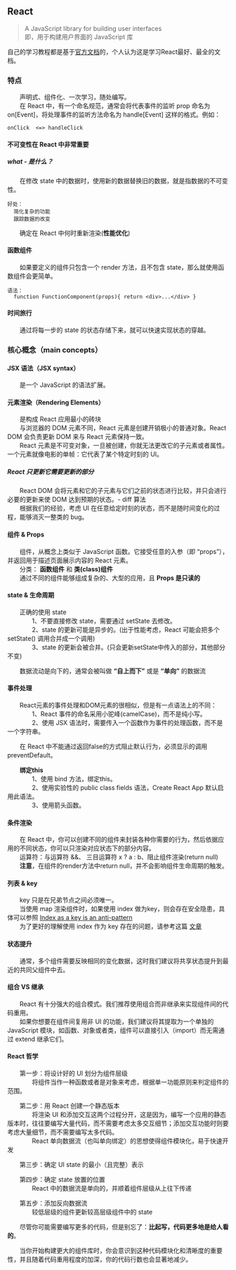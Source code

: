 ## React
> A JavaScript library for building user interfaces  
> 即，用于构建用户界面的 JavaScript 库

自己的学习教程都是基于[官方文档][1]的，个人认为这是学习React最好、最全的文档。

### 特点
&emsp;&emsp;声明式、组件化、一次学习，随处编写。  
&emsp;&emsp;在 React 中，有一个命名规范，通常会将代表事件的监听 prop 命名为 on[Event]，将处理事件的监听方法命名为 handle[Event] 这样的格式。例如：    

    onClick  <=> handleClick  

#### 不可变性在 React 中非常重要
##### what - 是什么？
&emsp;&emsp;在修改 state 中的数据时，使用新的数据替换旧的数据，就是指数据的不可变性。  

    好处：  
      简化复杂的功能
      跟踪数据的改变
&emsp;&emsp;确定在 React 中何时重新渲染(**性能优化**)

#### 函数组件
&emsp;&emsp;如果要定义的组件只包含一个 render 方法，且不包含 state，那么就使用函数组件会更简单。

    语法：
      function FunctionComponent(props){ return <div>...</div> }

#### 时间旅行
&emsp;&emsp;通过将每一步的 state 的状态存储下来，就可以快速实现状态的穿越。

### 核心概念（main concepts）
#### JSX 语法（JSX syntax）
&emsp;&emsp;是一个 JavaScript 的语法扩展。

#### 元素渲染（Rendering Elements）
&emsp;&emsp;是构成 React 应用最小的砖块  
&emsp;&emsp;与浏览器的 DOM 元素不同，React 元素是创建开销极小的普通对象。React DOM 会负责更新 DOM 来与 React 元素保持一致。  
&emsp;&emsp;React 元素是不可变对象，一旦被创建，你就无法更改它的子元素或者属性。一个元素就像电影的单帧：它代表了某个特定时刻的 UI。  

##### React 只更新它需要更新的部分
&emsp;&emsp;React DOM 会将元素和它的子元素与它们之前的状态进行比较，并只会进行必要的更新来使 DOM 达到预期的状态。- diff 算法  
&emsp;&emsp;根据我们的经验，考虑 UI 在任意给定时刻的状态，而不是随时间变化的过程，能够消灭一整类的 bug。

#### 组件 & Props
&emsp;&emsp;组件，从概念上类似于 JavaScript 函数。它接受任意的入参（即 “props”），并返回用于描述页面展示内容的 React 元素。  
&emsp;&emsp;分类： **函数组件** 和 **类(class)组件**  
&emsp;&emsp;通过不同的组件能够组成复杂的、大型的应用，且 **Props 是只读的**

#### state & 生命周期
&emsp;&emsp;正确的使用 state  
&emsp;&emsp;&emsp;&emsp;1、不要直接修改 state，需要通过 setState 去修改。  
&emsp;&emsp;&emsp;&emsp;2、state 的更新可能是异步的。(出于性能考虑，React 可能会把多个 setState() 调用合并成一个调用)  
&emsp;&emsp;&emsp;&emsp;3、state 的更新会被合并。(只会更新setState中传入的部分，其他部分不变)  

&emsp;&emsp;数据流动是向下的，通常会被叫做 **“自上而下”** 或是 **“单向”** 的数据流

#### 事件处理
&emsp;&emsp;React元素的事件处理和DOM元素的很相似，但是有一点语法上的不同：  
&emsp;&emsp;&emsp;&emsp;1、React 事件的命名采用小驼峰(camelCase)，而不是纯小写。  
&emsp;&emsp;&emsp;&emsp;2、使用 JSX 语法时，需要传入一个函数作为事件的处理函数，而不是一个字符串。  

&emsp;&emsp;在 React 中不能通过返回false的方式阻止默认行为，必须显示的调用 preventDefault。  

&emsp;&emsp;**绑定this**  
&emsp;&emsp;&emsp;&emsp;1、使用 bind 方法，绑定this。  
&emsp;&emsp;&emsp;&emsp;2、使用实验性的 public class fields 语法，Create React App 默认启用此语法。  
&emsp;&emsp;&emsp;&emsp;3、使用箭头函数。  

#### 条件渲染
&emsp;&emsp;在 React 中，你可以创建不同的组件来封装各种你需要的行为，然后依据应用的不同状态，你可以只渲染对应状态下的部分内容。  
&emsp;&emsp;运算符：与运算符 &&、 三目运算符 x ? a : b、阻止组件渲染(return null)  
&emsp;&emsp;**注意**，在组件的render方法中return null，并不会影响组件生命周期的触发。

#### 列表 & key
&emsp;&emsp;key 只是在兄弟节点之间必须唯一。  
&emsp;&emsp;当使用 map 渲染组件时，如果使用 index 做为key，则会存在安全隐患，具体可以参照 [Index as a key is an anti-pattern][2]  
&emsp;&emsp;为了更好的理解使用 index 作为 key 存在的问题，请参考这篇 [文章][3]

#### 状态提升
&emsp;&emsp;通常，多个组件需要反映相同的变化数据，这时我们建议将共享状态提升到最近的共同父组件中去。

#### 组合 VS 继承
&emsp;&emsp;React 有十分强大的组合模式。我们推荐使用组合而非继承来实现组件间的代码重用。  
&emsp;&emsp;如果你想要在组件间复用非 UI 的功能，我们建议将其提取为一个单独的 JavaScript 模块，如函数、对象或者类，组件可以直接引入（import）而无需通过 extend 继承它们。

#### React 哲学
&emsp;&emsp;第一步：将设计好的 UI 划分为组件层级  
&emsp;&emsp;&emsp;&emsp;将组件当作一种函数或者是对象来考虑，根据单一功能原则来判定组件的范围。  

&emsp;&emsp;第二步：用 React 创建一个静态版本  
&emsp;&emsp;&emsp;&emsp;将渲染 UI 和添加交互这两个过程分开，这是因为，编写一个应用的静态版本时，往往要编写大量代码，而不需要考虑太多交互细节；添加交互功能时则要考虑大量细节，而不需要编写太多代码。  
&emsp;&emsp;&emsp;&emsp;React 单向数据流（也叫单向绑定）的思想使得组件模块化，易于快速开发  

&emsp;&emsp;第三步：确定 UI state 的最小（且完整）表示  

&emsp;&emsp;第四步：确定 state 放置的位置  
&emsp;&emsp;&emsp;&emsp;React 中的数据流是单向的，并顺着组件层级从上往下传递  

&emsp;&emsp;第五步：添加反向数据流  
&emsp;&emsp;&emsp;&emsp;较低层级的组件更新较高层级组件中的 state  

&emsp;&emsp;尽管你可能需要编写更多的代码，但是别忘了：**比起写，代码更多地是给人看的**。  

&emsp;&emsp;当你开始构建更大的组件库时，你会意识到这种代码模块化和清晰度的重要性，并且随着代码重用程度的加深，你的代码行数也会显著地减少。



[1]:https://zh-hans.reactjs.org/docs/getting-started.html
[2]:https://medium.com/@robinpokorny/index-as-a-key-is-an-anti-pattern-e0349aece318
[3]:fore/full_stack/react/index_key_problem

